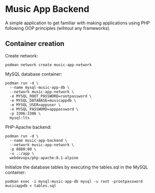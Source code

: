 # Music App Backend

A simple application to get familiar with making applications using PHP following OOP principles (wihtout any frameworks).

## Container creation

Create network:
```
podman network create music-app-network
```

MySQL database container:

```
podman run -d \
  --name mysql-music-app-db \
  --network music-app-network \
  -e MYSQL_ROOT_PASSWORD=rootpassword \
  -e MYSQL_DATABASE=musicappdb \
  -e MYSQL_USER=appuser \
  -e MYSQL_PASSWORD=apppassword \
  -p 3306:3306 \
  mysql:lts
```

PHP-Apache backend:

```
podman run -d \
  --name music-app-backend \
  --network music-app-network \
  -p 8080:80 \
  -v .:/app \
  webdevops/php-apache:8.1-alpine
```

Initialize the database tables by executing the tables.sql in the MySQL container:

```
podman exec -i mysql-music-app-db mysql -u root -prootpassword musicappdb < tables.sql
```
